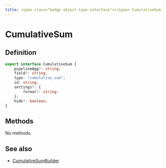 ```yaml
---
title: <span class="badge object-type-interface"></span> CumulativeSum
---
```

# <span class="badge object-type-interface"></span> CumulativeSum

## Definition

```typescript
export interface CumulativeSum {
	pipelineAgg?: string;
	field?: string;
	type: "cumulative_sum";
	id: string;
	settings?: {
		format?: string;
	};
	hide?: boolean;
}

```
## Methods

No methods.
## See also

 * <span class="badge builder"></span> [CumulativeSumBuilder](./builder-CumulativeSumBuilder.md)
